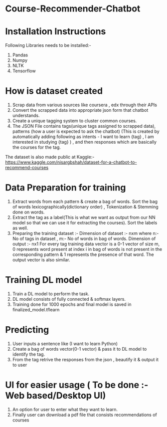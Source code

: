 # Course-Recommender-Chatbot

# Installation Instructions
Following Libraries needs to be installed:-
1) Pandas
2) Numpy
3) NLTK
4) Tensorflow

# How is dataset created
1) Scrap data from various sources like coursera , edx through their APIs
2) Convert the scrapped data into appropriate json form that chatbot understands. 
3) Create a unique tagging system to cluster common courses.
4) The JSON File contains tags(unique tags assigned to scrapped data), patterns (how a user is expected to ask the chatbot) (This is created by automatically adding following as intents - I want to learn {tag} , I am interested in studying {tag} ) , and then responses which are basically the courses for the tag.

The dataset is also made public at Kaggle:- https://www.kaggle.com/nisargbshah/dataset-for-a-chatbot-to-recommend-courses

# Data Preparation for training
1) Extract words from each pattern & create a bag of words. Sort the bag of words lexicographically(dictionary order) , Tokenization & Stemming done on words.
2) Extract the tag as a label(This is what we want as output from our NN model so that we can use it for extracting the courses). Sort the labels as well.
3) Preparing the training dataset :- 
Dimension of dataset :- nxm where n:- No of tags in dataset , m:- No of words in bag of words.
Dimension of output :- nx1 
For every tag training data vector is a 0-1 vector of size m, 0 represents word present at index i in bag of words is not present in the corresponding pattern & 1 represents the presence of that word.
The output vector is also similar.

# Training DL model
1) Train a DL model to perform the task.
2) DL model consists of fully connected & softmax layers.
3) Training done for 1000 epochs and final model is saved in finalized_model.tflearn

# Predicting
1) User inputs a sentence like (I want to learn Python)
2) Create a bag of words vector(0-1 vector) & pass it to DL model to identify the tag.
3) From the tag retrive the responses from the json , beautify it & output it to user

# UI for easier usage ( To be done :- Web based/Desktop UI)
1) An option for user to enter what they want to learn.
2) Finally user can download a pdf file that consists recommendations of courses
